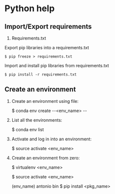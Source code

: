 
# Python help

## Import/Export requirements

1. Requirements.txt

Export pip libraries into a requirements.txt

    $ pip freeze > requirements.txt

Import and install pip libraries from requirements.txt 

    $ pip install -r requirements.txt


## Create an environment

1. Create an environment using file:

    $ conda env create --<env_name> --<file>

2. List all the environments:

    $ conda env list

3. Activate and log in into an environment:

    $ source activate <env_name>

4. Create an environment from zero:

    $ virtualenv <env_name>

    $ source activate <env_name>

    (env_name) antonio bin $ pip install <pkg_name>